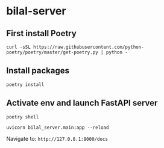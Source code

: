 # bilal-server

## First install Poetry

`curl -sSL https://raw.githubusercontent.com/python-poetry/poetry/master/get-poetry.py | python -`

## Install packages

`poetry install`

## Activate env and launch FastAPI server

`poetry shell`

`uvicorn bilal_server.main:app --reload`

Navigate to: `http://127.0.0.1:8000/docs`